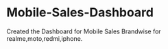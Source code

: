 # Mobile-Sales-Dashboard
Created the Dashboard for Mobile Sales Brandwise for realme,moto,redmi,iphone.
